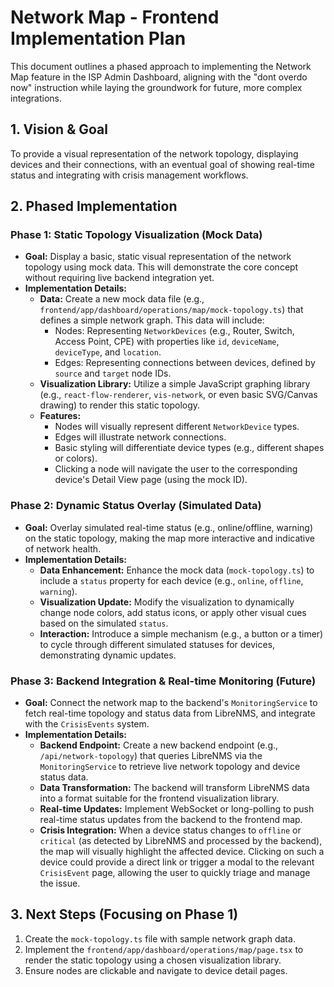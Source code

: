 # Network Map - Frontend Implementation Plan

This document outlines a phased approach to implementing the Network Map feature in the ISP Admin Dashboard, aligning with the "dont overdo now" instruction while laying the groundwork for future, more complex integrations.

## 1. Vision & Goal

To provide a visual representation of the network topology, displaying devices and their connections, with an eventual goal of showing real-time status and integrating with crisis management workflows.

## 2. Phased Implementation

### Phase 1: Static Topology Visualization (Mock Data)

*   **Goal:** Display a basic, static visual representation of the network topology using mock data. This will demonstrate the core concept without requiring live backend integration yet.
*   **Implementation Details:**
    *   **Data:** Create a new mock data file (e.g., `frontend/app/dashboard/operations/map/mock-topology.ts`) that defines a simple network graph. This data will include:
        *   Nodes: Representing `NetworkDevices` (e.g., Router, Switch, Access Point, CPE) with properties like `id`, `deviceName`, `deviceType`, and `location`.
        *   Edges: Representing connections between devices, defined by `source` and `target` node IDs.
    *   **Visualization Library:** Utilize a simple JavaScript graphing library (e.g., `react-flow-renderer`, `vis-network`, or even basic SVG/Canvas drawing) to render this static topology.
    *   **Features:**
        *   Nodes will visually represent different `NetworkDevice` types.
        *   Edges will illustrate network connections.
        *   Basic styling will differentiate device types (e.g., different shapes or colors).
        *   Clicking a node will navigate the user to the corresponding device's Detail View page (using the mock ID).

### Phase 2: Dynamic Status Overlay (Simulated Data)

*   **Goal:** Overlay simulated real-time status (e.g., online/offline, warning) on the static topology, making the map more interactive and indicative of network health.
*   **Implementation Details:**
    *   **Data Enhancement:** Enhance the mock data (`mock-topology.ts`) to include a `status` property for each device (e.g., `online`, `offline`, `warning`).
    *   **Visualization Update:** Modify the visualization to dynamically change node colors, add status icons, or apply other visual cues based on the simulated `status`.
    *   **Interaction:** Introduce a simple mechanism (e.g., a button or a timer) to cycle through different simulated statuses for devices, demonstrating dynamic updates.

### Phase 3: Backend Integration & Real-time Monitoring (Future)

*   **Goal:** Connect the network map to the backend's `MonitoringService` to fetch real-time topology and status data from LibreNMS, and integrate with the `CrisisEvents` system.
*   **Implementation Details:**
    *   **Backend Endpoint:** Create a new backend endpoint (e.g., `/api/network-topology`) that queries LibreNMS via the `MonitoringService` to retrieve live network topology and device status data.
    *   **Data Transformation:** The backend will transform LibreNMS data into a format suitable for the frontend visualization library.
    *   **Real-time Updates:** Implement WebSocket or long-polling to push real-time status updates from the backend to the frontend map.
    *   **Crisis Integration:** When a device status changes to `offline` or `critical` (as detected by LibreNMS and processed by the backend), the map will visually highlight the affected device. Clicking on such a device could provide a direct link or trigger a modal to the relevant `CrisisEvent` page, allowing the user to quickly triage and manage the issue.

## 3. Next Steps (Focusing on Phase 1)

1.  Create the `mock-topology.ts` file with sample network graph data.
2.  Implement the `frontend/app/dashboard/operations/map/page.tsx` to render the static topology using a chosen visualization library.
3.  Ensure nodes are clickable and navigate to device detail pages.
